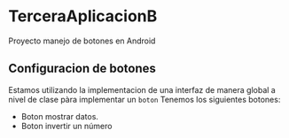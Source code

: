# TerceraAplicacionB
Proyecto manejo de botones en Android
## Configuracion de botones
Estamos utilizando la implementacion de una interfaz de manera global a nivel de clase
pàra implementar un `boton`
Tenemos los siguientes botones:
- Boton mostrar datos.
- Boton invertir un número
